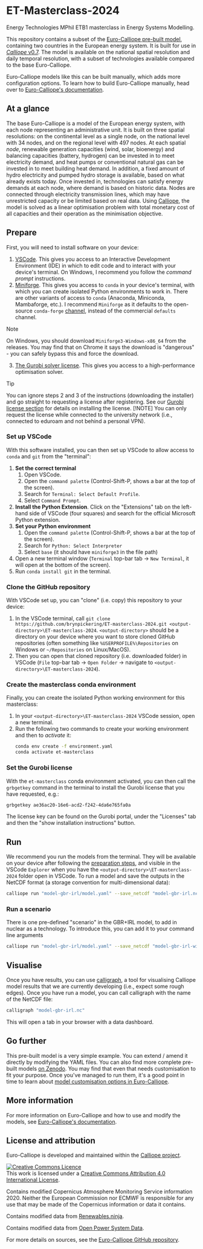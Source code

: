# ET-Masterclass-2024

Energy Technologies MPhil ETB1 masterclass in Energy Systems Modelling.

This repository contains a subset of the [Euro-Calliope pre-built model](https://euro-calliope.readthedocs.io), containing two countries in the European energy system.
It is built for use in [_Calliope_ v0.7](https://calliope.readthedocs.io/en/latest/).
The model is available on the national spatial resolution and daily temporal resolution, with a subset of technologies available compared to the base Euro-Calliope.

Euro-Calliope models like this can be built manually, which adds more configuration options.
To learn how to build Euro-Calliope manually, head over to [Euro-Calliope's documentation](https://euro-calliope.readthedocs.io).

## At a glance

The base Euro-Calliope is a model of the European energy system, with each node representing an administrative unit.
It is built on three spatial resolutions: on the continental level as a single node, on the national level with 34 nodes, and on the regional level with 497 nodes.
At each spatial _node_, renewable generation capacities (wind, solar, bioenergy) and balancing capacities (battery, hydrogen) can be invested in to meet electricity demand, and heat pumps or conventional natural gas can be invested in to meet building heat demand.
In addition, a fixed amount of hydro electricity and pumped hydro storage is available, based on what already exists today.
Once invested in, technologies can satisfy energy demands at each node, where demand is based on historic data.
Nodes are connected through electricity transmission lines, which may have unrestricted capacity or be limited based on real data.
Using [Calliope](https://www.callio.pe), the model is solved as a linear optimisation problem with total monetary cost of all capacities and their operation as the minimisation objective.

## Prepare

First, you will need to install software on your device:

1. [VSCode](https://code.visualstudio.com/download).
This gives you access to an Interactive Development Environment (IDE) in which to edit code and to interact with your device's terminal.
On Windows, I recommend you follow the _command prompt_ instructions.
2. [Miniforge](https://github.com/conda-forge/miniforge?tab=readme-ov-file#download).
This gives you access to `conda` in your device's terminal, with which you can create isolated Python environments to work in.
There are other variants of access to `conda` (Anaconda, Miniconda, Mambaforge, etc.).
I recommend `Miniforge` as it defaults to the open-source `conda-forge` [channel](https://docs.conda.io/projects/conda/en/latest/user-guide/tasks/manage-channels.html), instead of the commercial `defaults` channel.
> [!NOTE]
> On Windows, you should download `Miniforge3-Windows-x86_64` from the releases.
> You may find that on Chrome it says the download is "dangerous" - you can safely bypass this and force the download.
3. [The Gurobi solver license](https://www.gurobi.com/features/academic-named-user-license/).
This gives you access to a high-performance optimisation solver.
> [!TIP]
> You can ignore steps 2 and 3 of the instructions (downloading the installer) and go straight to requesting a license after registering.
> See our [Gurobi license section](#set-the-gurobi-license) for details on installing the license.
> [!NOTE]
> You can only request the license while connected to the university network (i.e., connected to eduroam and not behind a personal VPN).

### Set up VSCode

With this software installed, you can then set up VSCode to allow access to `conda` and `git` from the "terminal":

1. **Set the correct terminal**
    1. Open VSCode.
    1. Open the `command palette` (Control-Shift-P, shows a bar at the top of the screen).
    1. Search for `Terminal: Select Default Profile`.
    1. Select `Command Prompt`.
1. **Install the Python Extension**.
Click on the "Extensions" tab on the left-hand side of VSCode (four squares) and search for the official Microsoft Python extension.
1. **Set your Python environment**
    1. Open the `command palette` (Control-Shift-P, shows a bar at the top of the screen).
    1. Search for `Python: Select Interpreter`
    1. Select `base` (it should have `miniforge3` in the file path)
1. Open a new terminal window (`Terminal` top-bar tab -> `New Terminal`, it will open at the bottom of the screen).
1. Run `conda install git` in the terminal.

### Clone the GitHub repository

With VSCode set up, you can "clone" (i.e. copy) this repository to your device:

1. In the VSCode terminal, call `git clone https://github.com/brynpickering/ET-masterclass-2024.git <output-directory>\ET-masterclass-2024`.
`<output-directory>` should be a directory on your device where you want to store cloned GitHub repositories (often something like `%USERPROFILE%\Repositories` on Windows or `~/Repositories` on Linux/MacOS).
1. Then you can open that cloned repository (i.e. downloaded folder) in VSCode (`File` top-bar tab -> `Open Folder` -> navigate to `<output-directory>\ET-masterclass-2024`).

### Create the masterclass conda environment

Finally, you can create the isolated Python working environment for this masterclass:

1. In your `<output-directory>\ET-masterclass-2024` VSCode session, open a new terminal.
1. Run the following two commands to create your working environment and then to _activate_ it:
    ```bash
    conda env create -f environment.yaml
    conda activate et-masterclass
    ```

### Set the Gurobi license

With the `et-masterclass` conda environment activated, you can then call the `grbgetkey` command in the terminal to install the Gurobi license that you have requested, e.g.:

```bash
grbgetkey ae36ac20-16e6-acd2-f242-4da6e765fa0a
```

The license key can be found on the Gurobi portal, under the "Licenses" tab and then the "show installation instructions" button.

## Run

We recommend you run the models from the terminal.
They will be available on your device after following the [preparation steps](#prepare), and visible in the VSCode `Explorer` when you have the `<output-directory>\ET-masterclass-2024` folder open in VSCode.
To run a model and save the outputs in the NetCDF format (a storage convention for multi-dimensional data):

```sh
calliope run "model-gbr-irl/model.yaml" --save_netcdf "model-gbr-irl.nc"
```

### Run a scenario

There is one pre-defined "scenario" in the GBR+IRL model, to add in nuclear as a technology.
To introduce this, you can add it to your command line arguments

```sh
calliope run "model-gbr-irl/model.yaml" --save_netcdf "model-gbr-irl-with-nuclear.nc" --scenario add_nuclear
```

## Visualise

Once you have results, you can use [calligraph](https://github.com/calliope-project/calligraph), a tool for visualising Calliope model results that we are currently developing (i.e., expect some rough edges).
Once you have run a model, you can call calligraph with the name of the NetCDF file:

```sh
calligraph "model-gbr-irl.nc"
```

This will open a tab in your browser with a data dashboard.

## Go further

This pre-built model is a very simple example.
You can extend / amend it directly by modifying the YAML files.
You can also find more complete pre-built models [on Zenodo](https://zenodo.org/record/3949553).
You may find that even that needs customisation to fit your purpose.
Once you've managed to run them, it's a good point in time to learn about [model customisation options in Euro-Calliope](https://euro-calliope.readthedocs.io/en/latest/model/customisation/).

## More information

For more information on Euro-Calliope and how to use and modify the models, see [Euro-Calliope's documentation](https://euro-calliope.readthedocs.io).

## License and attribution

Euro-Calliope is developed and maintained within the [Calliope project](https://www.callio.pe).

<a rel="license" href="http://creativecommons.org/licenses/by/4.0/"><img alt="Creative Commons Licence" style="border-width:0" src="https://i.creativecommons.org/l/by/4.0/88x31.png" /></a><br />This work is licensed under a <a rel="license" href="http://creativecommons.org/licenses/by/4.0/">Creative Commons Attribution 4.0 International License</a>.

Contains modified Copernicus Atmosphere Monitoring Service information 2020.
Neither the European Commission nor ECMWF is responsible for any use that may be made of the Copernicus information or data it contains.

Contains modified data from [Renewables.ninja](https://www.renewables.ninja/).

Contains modified data from [Open Power System Data](https://open-power-system-data.org).

For more details on sources, see the [Euro-Calliope GitHub repository](https://github.com/calliope-project/euro-calliope/tree/e9cb908a5b4c6274148a16b59e5dd0b412aaf560).